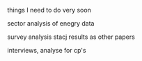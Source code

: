 things I need to do very soon

sector analysis of enegry data

survey analysis stacj results as other papers

interviews, analyse for cp's
